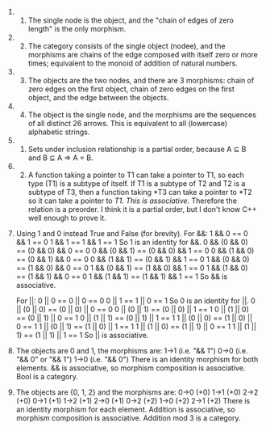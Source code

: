 1. 1. The single node is the object, and the "chain of edges of zero length" is
   the only morphism.

1. 2. The category consists of the single object (nodee), and the morphisms are
   chains of the edge composed with itself zero or more times; equivalent to the
   monoid of addition of natural numbers.

1. 3. The objects are the two nodes, and there are 3 morphisms: chain of zero
   edges on the first object, chain of zero edges on the first object, and the
   edge between the objects.

1. 4. The object is the single node, and the morphisms are the sequences of all distinct
   26 arrows. This is equivalent to all (lowercase) alphabetic strings.


2. 1. Sets under inclusion relationship is a partial order, because
      A ⊆ B and B ⊆ A ⇒ A = B.

2. 2. A function taking a pointer to T1 can take a pointer to T1, so each type (T1) is a subtype of itself.
   If T1 is a subtype of T2 and T2 is a subtype of T3, then a function taking *T3 can take a pointer to *T2 so it can take a pointer to *T1. This is associative.*
   Therefore the relation is a preorder.
   I think it is a partial order, but I don't know C++ well enough to prove it.

3. Using 1 and 0 instead True and False (for brevity).
   For &&:
   1 && 0 == 0 && 1 == 0
   1 && 1 == 1 && 1 == 1
   So 1 is an identity for &&.
   0 && (0 && 0) == (0 && 0) && 0 == 0
   0 && (0 && 1) == (0 && 0) && 1 == 0
   0 && (1 && 0) == (0 && 1) && 0 == 0
   0 && (1 && 1) == (0 && 1) && 1 == 0
   1 && (0 && 0) == (1 && 0) && 0 == 0
   1 && (0 && 1) == (1 && 0) && 1 == 0
   1 && (1 && 0) == (1 && 1) && 0 == 0
   1 && (1 && 1) == (1 && 1) && 1 == 1
   So && is associative.

   For ||:
   0 || 0 == 0 || 0 == 0
   0 || 1 == 1 || 0 == 1
   So 0 is an identity for ||.
   0 || (0 || 0) == (0 || 0) || 0 == 0
   0 || (0 || 1) == (0 || 0) || 1 == 1
   0 || (1 || 0) == (0 || 1) || 0 == 1
   0 || (1 || 1) == (0 || 1) || 1 == 1
   1 || (0 || 0) == (1 || 0) || 0 == 1
   1 || (0 || 1) == (1 || 0) || 1 == 1
   1 || (1 || 0) == (1 || 1) || 0 == 1
   1 || (1 || 1) == (1 || 1) || 1 == 1
   So || is associative.

  4. The objects are 0 and 1, the morphisms are:
       1->1 (i.e. "&& 1")
       0->0 (i.e. "&& 0" or "&& 1")
       1->0 (i.e. "&& 0")
       There is an identity morphism for both elements.
       && is associative, so morphism composition is associative.
       Bool is a category.

5. The objects are {0, 1, 2} and the morphisms are:
   0->0 (+0)
   1->1 (+0)
   2->2 (+0)
   0->1 (+1)
   1->2 (+1)
   2->0 (+1)
   0->2 (+2)
   1->0 (+2)
   2->1 (+2)
   There is an identity morphism for each element.
   Addition is associative, so morphism composition is associative.
   Addition mod 3 is a category.
